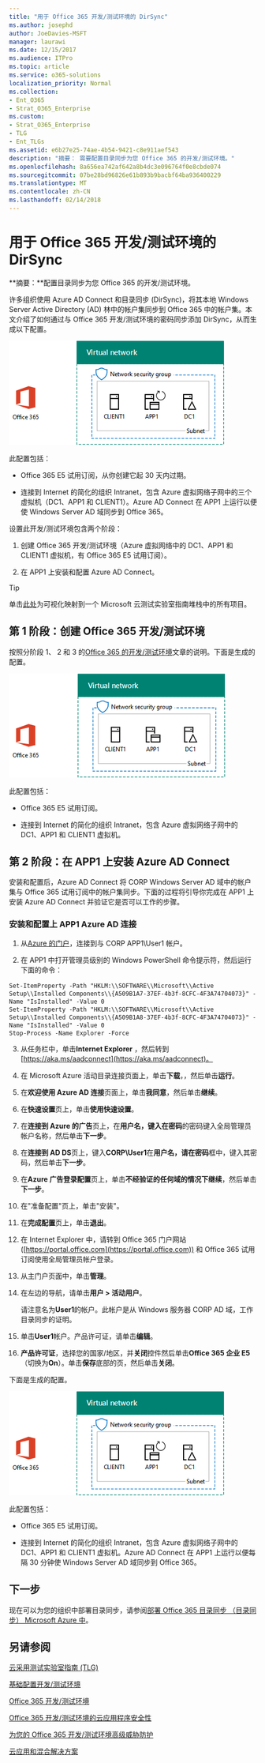 ```yaml
---
title: "用于 Office 365 开发/测试环境的 DirSync"
ms.author: josephd
author: JoeDavies-MSFT
manager: laurawi
ms.date: 12/15/2017
ms.audience: ITPro
ms.topic: article
ms.service: o365-solutions
localization_priority: Normal
ms.collection:
- Ent_O365
- Strat_O365_Enterprise
ms.custom:
- Strat_O365_Enterprise
- TLG
- Ent_TLGs
ms.assetid: e6b27e25-74ae-4b54-9421-c8e911aef543
description: "摘要： 需要配置目录同步为您 Office 365 的开发/测试环境。"
ms.openlocfilehash: 8a656ea742af642a8b4dc3e096764f0e8cbde074
ms.sourcegitcommit: 07be28bd96826e61b893b9bacbf64ba936400229
ms.translationtype: MT
ms.contentlocale: zh-CN
ms.lasthandoff: 02/14/2018
---
```

# <a name="dirsync-for-your-office-365-devtest-environment"></a>用于 Office 365 开发/测试环境的 DirSync

 **摘要：**配置目录同步为您 Office 365 的开发/测试环境。
  
许多组织使用 Azure AD Connect 和目录同步 (DirSync)，将其本地 Windows Server Active Directory (AD) 林中的帐户集同步到 Office 365 中的帐户集。本文介绍了如何通过与 Office 365 开发/测试环境的密码同步添加 DirSync，从而生成以下配置。
  
![DirSync 的 Office 365 开发/测试环境](images/be5b37b0-f832-4878-b153-436c31546e21.png)
  
此配置包括：  
  
- Office 365 E5 试用订阅，从你创建它起 30 天内过期。
    
- 连接到 Internet 的简化的组织 Intranet，包含 Azure 虚拟网络子网中的三个虚拟机（DC1、APP1 和 CLIENT1）。Azure AD Connect 在 APP1 上运行以便使 Windows Server AD 域同步到 Office 365。
    
设置此开发/测试环境包含两个阶段：
  
1. 创建 Office 365 开发/测试环境（Azure 虚拟网络中的 DC1、APP1 和 CLIENT1 虚拟机，有 Office 365 E5 试用订阅）。
    
2. 在 APP1 上安装和配置 Azure AD Connect。
    
> [!TIP]
> 单击[此处](http://aka.ms/catlgstack)为可视化映射到一个 Microsoft 云测试实验室指南堆栈中的所有项目。
  
## <a name="phase-1-create-an-office-365-devtest-environment"></a>第 1 阶段：创建 Office 365 开发/测试环境

按照分阶段 1、 2 和 3 的[Office 365 的开发/测试环境](office-365-dev-test-environment.md)文章的说明。下面是生成的配置。
  
![Office 365 开发/测试环境](images/48fb91aa-09b0-4020-a496-a8253920c45d.png)
  
此配置包括：  
  
- Office 365 E5 试用订阅。
    
- 连接到 Internet 的简化的组织 Intranet，包含 Azure 虚拟网络子网中的 DC1、APP1 和 CLIENT1 虚拟机。
    
## <a name="phase-2-install-azure-ad-connect-on-app1"></a>第 2 阶段：在 APP1 上安装 Azure AD Connect

安装和配置后，Azure AD Connect 将 CORP Windows Server AD 域中的帐户集与 Office 365 试用订阅中的帐户集同步。下面的过程将引导你完成在 APP1 上安装 Azure AD Connect 并验证它是否可以工作的步骤。
  
### <a name="install-and-configure-azure-ad-connect-on-app1"></a>安装和配置上 APP1 Azure AD 连接

1. 从[Azure 的门户](https://portal.azure.com)，连接到与 CORP APP1\\User1 帐户。
    
2. 在 APP1 中打开管理员级别的 Windows PowerShell 命令提示符，然后运行下面的命令：
    
  ```
  Set-ItemProperty -Path "HKLM:\\SOFTWARE\\Microsoft\\Active Setup\\Installed Components\\{A509B1A7-37EF-4b3f-8CFC-4F3A74704073}" -Name "IsInstalled" -Value 0
Set-ItemProperty -Path "HKLM:\\SOFTWARE\\Microsoft\\Active Setup\\Installed Components\\{A509B1A8-37EF-4b3f-8CFC-4F3A74704073}" -Name "IsInstalled" -Value 0
Stop-Process -Name Explorer -Force

  ```

3. 从任务栏中，单击**Internet Explorer** ，然后转到[https://aka.ms/aadconnect](https://aka.ms/aadconnect)。
    
4. 在 Microsoft Azure 活动目录连接页面上，单击**下载**，，然后单击**运行**。
    
5. 在**欢迎使用 Azure AD 连接**页面上，单击**我同意**，然后单击**继续**。
    
6. 在**快速设置**页上，单击**使用快速设置**。
    
7. 在**连接到 Azure 的广告**页上，在**用户名，**键入在**密码**的密码键入全局管理员帐户名称，然后单击**下一步**。
    
8. 在**连接到 AD DS**页上，键入**CORP\\User1**在**用户名，**请在**密码**框中，键入其密码，然后单击**下一步**。
    
9. 在**Azure 广告登录配置**页上，单击**不经验证的任何域的情况下继续**，然后单击**下一步**。
    
10. 在"准备配置"页上，单击"安装"。
    
11. 在**完成配置**页上，单击**退出**。
    
12. 在 Internet Explorer 中，请转到 Office 365 门户网站 ([https://portal.office.com](https://portal.office.com)) 和 Office 365 试用订阅使用全局管理员帐户登录。
    
13. 从主门户页面中，单击**管理**。
    
14. 在左边的导航，请单击**用户 > 活动用户**。
    
    请注意名为**User1**的帐户。此帐户是从 Windows 服务器 CORP AD 域，工作目录同步的证明。
    
15. 单击**User1**帐户。产品许可证，请单击**编辑**。
    
16. **产品许可证**，选择您的国家/地区，并**关闭**控件然后单击**Office 365 企业 E5** （切换为**On**）。单击**保存**底部的页，然后单击**关闭**。
    
下面是生成的配置。
  
![DirSync 的 Office 365 开发/测试环境](images/be5b37b0-f832-4878-b153-436c31546e21.png)
  
此配置包括：  
  
- Office 365 E5 试用订阅。
    
- 连接到 Internet 的简化的组织 Intranet，包含 Azure 虚拟网络子网中的 DC1、APP1 和 CLIENT1 虚拟机。Azure AD Connect 在 APP1 上运行以便每隔 30 分钟使 Windows Server AD 域同步到 Office 365。
    
## <a name="next-step"></a>下一步

现在可以为您的组织中部署目录同步，请参阅[部署 Office 365 目录同步 （目录同步） Microsoft Azure 中](deploy-office-365-directory-synchronization-dirsync-in-microsoft-azure.md)。

## <a name="see-also"></a>另请参阅

[云采用测试实验室指南 (TLG)](cloud-adoption-test-lab-guides-tlgs.md)
  
[基础配置开发/测试环境](base-configuration-dev-test-environment.md)
  
[Office 365 开发/测试环境](office-365-dev-test-environment.md)
  
[Office 365 开发/测试环境的云应用程序安全性](cloud-app-security-for-your-office-365-dev-test-environment.md)
  
[为您的 Office 365 开发/测试环境高级威胁防护](advanced-threat-protection-for-your-office-365-dev-test-environment.md)
  
[云应用和混合解决方案](cloud-adoption-and-hybrid-solutions.md)




